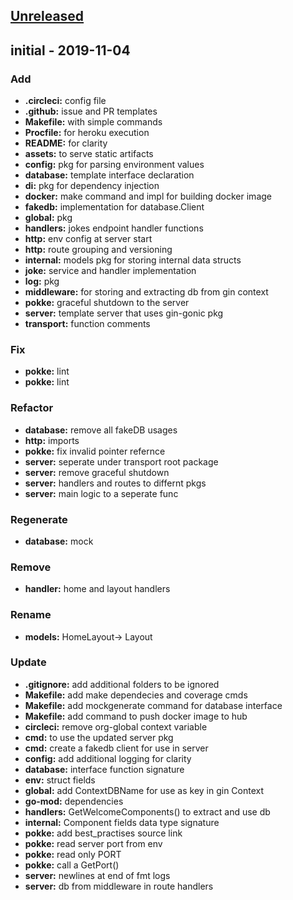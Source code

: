 <a name="unreleased"></a>
## [Unreleased]


<a name="initial"></a>
## initial - 2019-11-04
### Add
- **.circleci:** config file
- **.github:** issue and PR templates
- **Makefile:** with simple commands
- **Procfile:** for heroku execution
- **README:** for clarity
- **assets:** to serve static artifacts
- **config:** pkg for parsing environment values
- **database:** template interface declaration
- **di:** pkg for dependency injection
- **docker:** make command and impl for building docker image
- **fakedb:** implementation for database.Client
- **global:** pkg
- **handlers:** jokes endpoint handler functions
- **http:** env config at server start
- **http:** route grouping and versioning
- **internal:** models pkg for storing internal data structs
- **joke:** service and handler implementation
- **log:** pkg
- **middleware:** for storing and extracting db from gin context
- **pokke:** graceful shutdown to the server
- **server:** template server that uses gin-gonic pkg
- **transport:** function comments

### Fix
- **pokke:** lint
- **pokke:** lint

### Refactor
- **database:** remove all fakeDB usages
- **http:** imports
- **pokke:** fix invalid pointer refernce
- **server:** seperate under transport root package
- **server:** remove graceful shutdown
- **server:** handlers and routes to differnt pkgs
- **server:** main logic to a seperate func

### Regenerate
- **database:** mock

### Remove
- **handler:** home and layout handlers

### Rename
- **models:** HomeLayout-> Layout

### Update
- **.gitignore:** add additional folders to be ignored
- **Makefile:** add make dependecies and coverage cmds
- **Makefile:** add mockgenerate command for database interface
- **Makefile:** add command to push docker image to hub
- **circleci:** remove org-global context variable
- **cmd:** to use the updated server pkg
- **cmd:** create a fakedb client for use in server
- **config:** add additional logging for clarity
- **database:** interface function signature
- **env:** struct fields
- **global:** add ContextDBName for use as key in gin Context
- **go-mod:** dependencies
- **handlers:** GetWelcomeComponents() to extract and use db
- **internal:** Component fields data type signature
- **pokke:** add best_practises source link
- **pokke:** read server port from env
- **pokke:** read only PORT
- **pokke:** call a GetPort()
- **server:** newlines at end of fmt logs
- **server:** db from middleware in route handlers


[Unreleased]: https://github.com/bharathts07/pokke/compare/initial...HEAD
